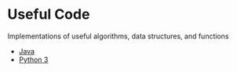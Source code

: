 # Useful Code

Implementations of useful algorithms, data structures, and functions

- [Java](java.md)
- [Python 3](python-3.md)
